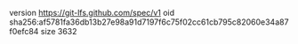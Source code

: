 version https://git-lfs.github.com/spec/v1
oid sha256:af5781fa36db13b27e98a91d7197f6c75f02cc61cb795c82060e34a87f0efc84
size 3632
